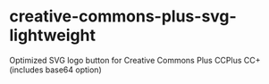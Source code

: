 # creative-commons-plus-svg-lightweight
Optimized SVG logo button for Creative Commons Plus CCPlus CC+ (includes base64 option)
